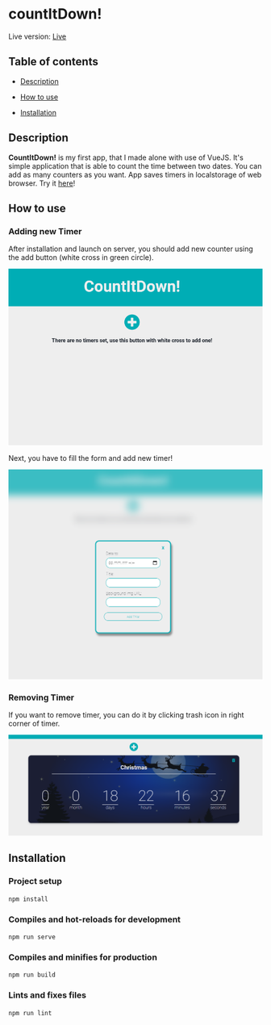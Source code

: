 # countItDown!
Live version: [Live](https://michalosik.github.io/countdowner/)
## Table of contents

* [Description](#description)

* [How to use](#how-to-use) 

* [Installation](#installation)

## Description


**CountItDown!** is my first app, that I made alone with use of VueJS. It's simple application that is able to count the time between two dates. You can add as many counters as you want. App saves timers in localstorage of web browser. Try it [here](https://michalosik.github.io/countdowner/)!


## How to use

### Adding new Timer

After installation and launch on server, you should add new counter using the add button (white cross in green circle).

![How to Add](./readmeImg/add.png)


Next, you have to fill the form and add new timer!

![Form](./readmeImg/form.png)

### Removing Timer

If you want to remove timer, you can do it by clicking trash icon in right corner of timer.

![Remove](./readmeImg/timer.png)
## Installation

### Project setup

```
npm install
```

### Compiles and hot-reloads for development

```
npm run serve
```

### Compiles and minifies for production

```
npm run build
```

### Lints and fixes files

```
npm run lint
```


